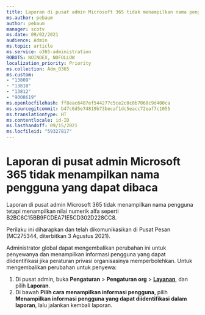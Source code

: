 ```yaml
---
title: Laporan di pusat admin Microsoft 365 tidak menampilkan nama pengguna yang dapat dibaca
ms.author: pebaum
author: pebaum
manager: scotv
ms.date: 09/02/2021
audience: Admin
ms.topic: article
ms.service: o365-administration
ROBOTS: NOINDEX, NOFOLLOW
localization_priority: Priority
ms.collection: Adm_O365
ms.custom:
- "13809"
- "13810"
- "13812"
- "9008619"
ms.openlocfilehash: ff8eac6487ef544277c5ce2c0c0b7068c9d400ca
ms.sourcegitcommit: b47c6d5e74819b73becaf1dc5eacc72eaf7c1055
ms.translationtype: HT
ms.contentlocale: id-ID
ms.lasthandoff: 09/15/2021
ms.locfileid: "59327817"
---
```

# <a name="reports-in-microsoft-365-admin-center-do-not-show-readable-username"></a>Laporan di pusat admin Microsoft 365 tidak menampilkan nama pengguna yang dapat dibaca

Laporan di pusat admin Microsoft 365 tidak menampilkan nama pengguna tetapi menampilkan nilai numerik alfa seperti B2BC6C15BB9FCDEA71E5CD302D228CC8.

Perilaku ini diharapkan dan telah dikomunikasikan di Pusat Pesan (MC275344, diterbitkan 3 Agustus 2021). 

Administrator global dapat mengembalikan perubahan ini untuk penyewanya dan menampilkan informasi pengguna yang dapat diidentifikasi jika peraturan privasi organisasinya memperbolehkan. Untuk mengembalikan perubahan untuk penyewa:

1. Di pusat admin, buka **Pengaturan** > **Pengaturan org** > [**Layanan**](https://admin.microsoft.com/Adminportal/Home#/Settings/Services ), dan pilih **Laporan**. 
1. Di bawah **Pilih cara menampilkan informasi pengguna**, pilih **Menampilkan informasi pengguna yang dapat diidentifikasi dalam laporan**, lalu jalankan kembali laporan.